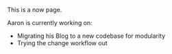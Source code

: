 This is a now page.

Aaron is currently working on:
- Migrating his Blog to a new codebase for modularity
- Trying the change workflow out